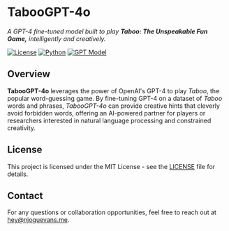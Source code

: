 # TabooGPT-4o

*A GPT-4 fine-tuned model built to play **Taboo: The Unspeakable Fun Game,** intelligently and creatively.*

[![License](https://img.shields.io/badge/License-MIT-blue)](LICENSE)
[![Python](https://img.shields.io/badge/Python-3.10-3776AB.svg?style=flat&logo=python&logoColor=white)](https://www.python.org)
[![GPT Model](https://img.shields.io/badge/Model-GPT--4o-purple)](https://platform.openai.com/docs/models#gpt-4o)

## Overview

**TabooGPT-4o** leverages the power of OpenAI's GPT-4 to play *Taboo*, the popular word-guessing game. By fine-tuning GPT-4 on a dataset of *Taboo* words and phrases, *TabooGPT-4o* can provide creative hints that cleverly avoid forbidden words, offering an AI-powered partner for players or researchers interested in natural language processing and constrained creativity.


## License

This project is licensed under the MIT License - see the [LICENSE](LICENSE) file for details.


## Contact

For any questions or collaboration opportunities, feel free to reach out at [hey@njoguevans.me](mailto:hey@njoguevans.me).
